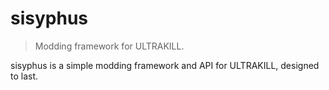 # sisyphus

> Modding framework for ULTRAKILL.

sisyphus is a simple modding framework and API for ULTRAKILL, designed to last.
